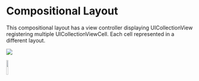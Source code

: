 # Compositional Layout
This compositional layout has a view controller displaying  UICollectionView registering multiple UICollectionViewCell. Each cell represented in a different layout.

![](https://github.com/uckmhnds/markDown/blob/main/gif1.gif)


<img src="https://github.com/uckmhnds/markDown/blob/main/ss1.png" width=10% height=10%>
